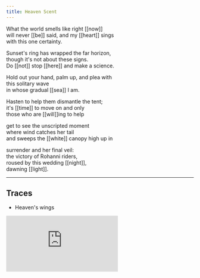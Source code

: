 ```yaml
---
title: Heaven Scent
---
```


What the world smells like right [[now]]  
will never [[be]] said, and my [[heart]] sings  
with this one certainty.  
  
Sunset's ring has wrapped the far horizon,   
though it's not about these signs.   
Do [[not]] stop [[here]] and make a science.   
  
Hold out your hand, palm up, and plea with  
this solitary wave  
in whose gradual [[sea]] I am.  
  
Hasten to help them dismantle the tent;  
it's [[time]] to move on and only  
those who are [[will]]ing to help  
  
get to see the unscripted moment  
where wind catches her tail  
and sweeps the [[white]] canopy high up in  
  
surrender and her final veil:  
the victory of Rohanni riders,  
roused by this wedding [[night]],   
dawning [[light]].  

---

## Traces

* Heaven's wings

<iframe class="video" src="https://www.youtube-nocookie.com/embed/kEvTWGgtS2o" frameborder="0" allow="accelerometer; autoplay; encrypted-media; gyroscope; picture-in-picture" allowfullscreen></iframe>